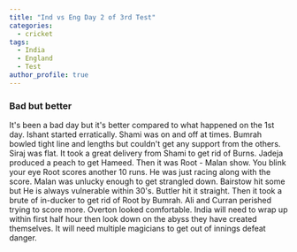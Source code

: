 ```yaml
---
title: "Ind vs Eng Day 2 of 3rd Test"
categories:
  - cricket
tags:
  - India
  - England
  - Test
author_profile: true
---
```


### Bad but better

It's been a bad day but it's better compared to what happened on the 1st day. Ishant started erratically. Shami was on and off at times. Bumrah bowled tight line and lengths but couldn't get any support from the others. Siraj was flat. It took a great delivery from Shami to get rid of Burns. Jadeja produced a peach to get Hameed. Then it was Root - Malan show. You blink your eye Root scores another 10 runs. He was just racing along with the score. Malan was unlucky enough to get strangled down. Bairstow hit some but He is always vulnerable within 30's. Buttler hit it straight. Then it took a brute of in-ducker to get rid of Root by Bumrah. Ali and Curran perished trying to score more. Overton looked comfortable. India will need to wrap up within first half hour then look down on the abyss they have created themselves. It will need multiple magicians to get out of innings defeat danger. 
